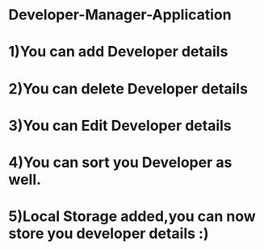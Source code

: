 # Developer-Manager-Application
# 1)You can add Developer details
# 2)You can delete Developer details
# 3)You can Edit Developer details
# 4)You can sort you Developer as well.
# 5)Local Storage added,you can now store you developer details :)